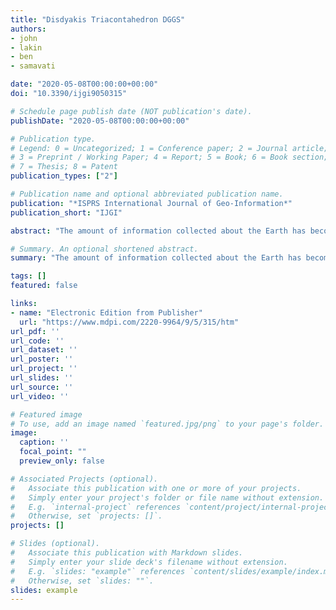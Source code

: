 ```yaml
---
title: "Disdyakis Triacontahedron DGGS"
authors:
- john
- lakin
- ben
- samavati

date: "2020-05-08T00:00:00+00:00"
doi: "10.3390/ijgi9050315"

# Schedule page publish date (NOT publication's date).
publishDate: "2020-05-08T00:00:00+00:00"

# Publication type.
# Legend: 0 = Uncategorized; 1 = Conference paper; 2 = Journal article;
# 3 = Preprint / Working Paper; 4 = Report; 5 = Book; 6 = Book section;
# 7 = Thesis; 8 = Patent
publication_types: ["2"]

# Publication name and optional abbreviated publication name.
publication: "*ISPRS International Journal of Geo-Information*"
publication_short: "IJGI"

abstract: "The amount of information collected about the Earth has become extremely large. With this information comes the demand for integration, processing, visualization and distribution of this data so that it can be leveraged to solve real-world problems. To address this issue, a carefully designed information structure is needed that stores all of the information about the Earth in a convenient format such that it can be easily used to solve a wide variety of problems. The idea which we explore is to create a Discrete Global Grid System (DGGS) using a Disdyakis Triacontahedron (DT) as the initial polyhedron. We have adapted a simple, closed-form, equal-area projection to reduce distortion and speed up queries. We have derived an efficient, closed-form inverse for this projection that can be used in important DGGS queries. The resulting construction is indexed using an atlas of connectivity maps. Using some simple modular arithmetic, we can then address point to cell, neighbourhood and hierarchical queries on the grid, allowing for these queries to be performed in constant time. We have evaluated the angular distortion created by our DGGS by comparing it to a traditional icosahedron DGGS using a similar projection. We demonstrate that our grid reduces angular distortion while allowing for real-time rendering of data across the globe."

# Summary. An optional shortened abstract.
summary: "The amount of information collected about the Earth has become extremely large. With this information comes the demand for integration, processing, visualization and distribution of this data so that it can be leveraged to solve real-world problems..."

tags: []
featured: false

links:
- name: "Electronic Edition from Publisher"
  url: "https://www.mdpi.com/2220-9964/9/5/315/htm"
url_pdf: ''
url_code: ''
url_dataset: ''
url_poster: ''
url_project: ''
url_slides: ''
url_source: ''
url_video: ''

# Featured image
# To use, add an image named `featured.jpg/png` to your page's folder. 
image:
  caption: ''
  focal_point: ""
  preview_only: false

# Associated Projects (optional).
#   Associate this publication with one or more of your projects.
#   Simply enter your project's folder or file name without extension.
#   E.g. `internal-project` references `content/project/internal-project/index.md`.
#   Otherwise, set `projects: []`.
projects: []

# Slides (optional).
#   Associate this publication with Markdown slides.
#   Simply enter your slide deck's filename without extension.
#   E.g. `slides: "example"` references `content/slides/example/index.md`.
#   Otherwise, set `slides: ""`.
slides: example
---
```


